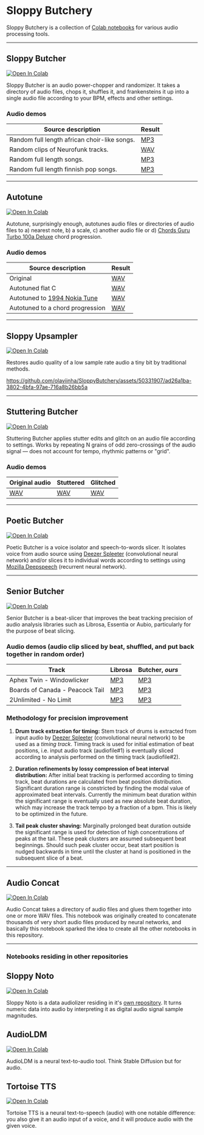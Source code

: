 # Sloppy Butchery

Sloppy Butchery is a collection of [Colab notebooks](https://colab.research.google.com/) for various audio processing tools.

---

## Sloppy Butcher
[![Open In Colab](https://colab.research.google.com/assets/colab-badge.svg)](https://colab.research.google.com/github/olaviinha/SloppyButchery/blob/main/SloppyButcher.ipynb)

Sloppy Butcher is an audio power-chopper and randomizer. It takes a directory of audio files, chops it, shuffles it, and frankensteins it up into a single audio file according to your BPM, effects and other settings.

### Audio demos

Source description | Result
------------ | ------------
Random full length african choir-like songs. | [MP3](https://olaviinha.storage.googleapis.com/sloppyButcher-randomafricansongs.mp3)
Random clips of Neurofunk tracks. | [WAV](https://storage.googleapis.com/olaviinha/github/sloppy-butcher/frankenstein_qaxu_20201018-195708__162bpm.wav)
Random full length songs. | [MP3](https://olaviinha.storage.googleapis.com/sloppyButcher-deeperhellpreset.mp3)
Random full length finnish pop songs. | [MP3](https://olaviinha.storage.googleapis.com/sloppyButcher-randomfinnishsongs.mp3)

---

## Autotune
[![Open In Colab](https://colab.research.google.com/assets/colab-badge.svg)](https://colab.research.google.com/github/olaviinha/SloppyButchery/blob/main/Autotune.ipynb)

Autotune, surprisingly enough, autotunes audio files or directories of audio files to a) nearest note, b) a scale, c) another audio file or d) [Chords Guru Turbo 100a Deluxe](https://ki.gy/cv) chord progression.

### Audio demos

Source description | Result
------------ | ------------
Original | [WAV](https://storage.googleapis.com/olaviinha/github/stuttering-butcher/theroom1-dry.wav)
Autotuned flat C | [WAV](https://storage.googleapis.com/olaviinha/github/sloppy-butchery/theroom1-cmaj.wav)
Autotuned to [1994 Nokia Tune](https://www.youtube.com/watch?v=Vk4KK-gh0FM) | [WAV](https://storage.googleapis.com/olaviinha/github/sloppy-butchery/theroom1-nokiatune.wav)
Autotuned to a chord progression | [WAV](https://storage.googleapis.com/olaviinha/github/sloppy-butchery/theroom1-chordprog.wav)

---
## Sloppy Upsampler
[![Open In Colab](https://colab.research.google.com/assets/colab-badge.svg)](https://colab.research.google.com/github/olaviinha/SloppyButchery/blob/main/SloppyUpsampler.ipynb)

Restores audio quality of a low sample rate audio a tiny bit by traditional methods.

https://github.com/olaviinha/SloppyButchery/assets/50331907/ad26a1ba-3802-4bfa-97ae-716a8b26bb5a

---

## Stuttering Butcher
[![Open In Colab](https://colab.research.google.com/assets/colab-badge.svg)](https://colab.research.google.com/github/olaviinha/SloppyButchery/blob/main/StutteringButcher.ipynb)

Stuttering Butcher applies stutter edits and glitch on an audio file according to settings. Works by repeating N grains of odd zero-crossings of the audio signal — does not account for tempo, rhythmic patterns or "grid".

### Audio demos

Original audio | Stuttered | Glitched
------------ | ------------ | ------------- |
[WAV](https://storage.googleapis.com/olaviinha/github/stuttering-butcher/theroom1-dry.wav) | [WAV](https://storage.googleapis.com/olaviinha/github/stuttering-butcher/theroom1-stuttered.wav) | [WAV](https://storage.googleapis.com/olaviinha/github/stuttering-butcher/theroom1-glitch.wav) |

---

## Poetic Butcher
[![Open In Colab](https://colab.research.google.com/assets/colab-badge.svg)](https://colab.research.google.com/github/olaviinha/SloppyButchery/blob/main/PoeticButcher.ipynb)

Poetic Butcher is a voice isolator and speech-to-words slicer. It isolates voice from audio source using [Deezer Spleeter](https://github.com/deezer/spleeter) (convolutional neural network) and/or slices it to individual words according to settings using [Mozilla Deepspeech](https://github.com/mozilla/DeepSpeech) (recurrent neural network).

---

## Senior Butcher
[![Open In Colab](https://colab.research.google.com/assets/colab-badge.svg)](https://colab.research.google.com/github/olaviinha/SloppyButchery/blob/main/SeniorButcher.ipynb)

Senior Butcher is a beat-slicer that improves the beat tracking precision of audio analysis libraries such as Librosa, Essentia or Aubio, particularly for the purpose of beat slicing.

### Audio demos (audio clip sliced by beat, shuffled, and put back together in random order)

Track | Librosa | Butcher, _ours_
------------ | ------------ | ------------- |
Aphex Twin - Windowlicker | [MP3](https://storage.googleapis.com/olaviinha/hpbs/demo_librosa_windowlicker.mp3) | [MP3](https://storage.googleapis.com/olaviinha/hpbs/demo_pbs_windowlicker.mp3)  |
Boards of Canada - Peacock Tail | [MP3](https://storage.googleapis.com/olaviinha/hpbs/demo_librosa_boc-peacocktail.mp3) | [MP3](https://storage.googleapis.com/olaviinha/hpbs/demo_pbs_boc-peacocktail.mp3)  |
2Unlimited - No Limit | [MP3](https://storage.googleapis.com/olaviinha/hpbs/demo_librosa_2unlimited-nolimit.mp3) | [MP3](https://storage.googleapis.com/olaviinha/hpbs/demo_pbs_2unlimited-nolimit.mp3)

### Methodology for precision improvement

1. **Drum track extraction for timing:** Stem track of drums is extracted from input audio by [Deezer Spleeter](https://github.com/deezer/spleeter) (convolutional neural network) to be used as a _timing track_. Timing track is used for initial estimation of beat positions, i.e. input audio track (audiofile#1) is eventually sliced according to analysis performed on the timing track (audiofile#2).

2. **Duration refinements by lossy compression of beat interval distribution:** After initial beat tracking is performed according to timing track, beat durations are calculated from beat position distribution. Significant duration range is constricted by finding the modal value of approximated beat intervals. Currently the minimum beat duration within the significant range is eventually used as new absolute beat duration, which may increase the track tempo by a fraction of a bpm. This is likely to be optimized in the future.

3. **Tail peak cluster shaving:** Marginally prolonged beat duration outside the significant range is used for detection of high concentrations of peaks at the tail. These peak clusters are assumed subsequent beat beginnings. Should such peak cluster occur, beat start position is nudged backwards in time until the cluster at hand is positioned in the subsequent slice of a beat. 

---

## Audio Concat
[![Open In Colab](https://colab.research.google.com/assets/colab-badge.svg)](https://colab.research.google.com/github/olaviinha/SloppyButchery/blob/main/util_AudioConcat.ipynb)

Audio Concat takes a directory of audio files and glues them together into one or more WAV files. This notebook was originally created to concatenate thousands of very short audio files produced by neural networks, and basically this notebook sparked the idea to create all the other notebooks in this repository.

---

### Notebooks residing in other repositories

## Sloppy Noto
[![Open In Colab](https://colab.research.google.com/assets/colab-badge.svg)](https://colab.research.google.com/github/olaviinha/SloppyNoto/blob/master/sloppyNoto.ipynb)

Sloppy Noto is a data audiolizer residing in it's [own repository](https://github.com/olaviinha/SloppyNoto). It turns numeric data into audio by interpreting it as digital audio signal sample magnitudes.

## AudioLDM
[![Open In Colab](https://colab.research.google.com/assets/colab-badge.svg)](https://colab.research.google.com/github/olaviinha/NeuralTextToAudio/blob/main/AudioLDM_pub.ipynb)

AudioLDM is a neural text-to-audio tool. Think Stable Diffusion but for audio.

## Tortoise TTS
[![Open In Colab](https://colab.research.google.com/assets/colab-badge.svg)](https://colab.research.google.com/github/olaviinha/NeuralTextToAudio/blob/main/tortoise_tts_pub.ipynb)

Tortoise TTS is a neural text-to-speech (audio) with one notable difference: you also give it an audio input of a voice, and it will produce audio with the given voice.
